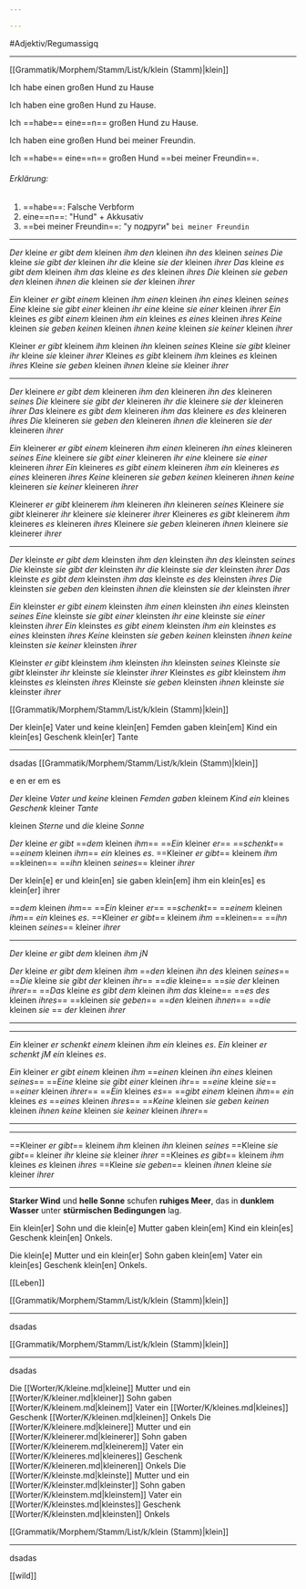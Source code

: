 ```yaml
---

---
```


#Adjektiv/Regumassigq

---

[[Grammatik/Morphem/Stamm/List/k/klein (Stamm)|klein]]

Ich habe einen großen Hund zu Hause

Ich haben eine großen Hund zu Hause.

Ich ==habe== eine==n== großen Hund zu Hause.

Ich haben eine großen Hund bei meiner Freundin.

Ich ==habe== eine==n== großen Hund ==bei meiner Freundin==.

###### Erklärung:
1) ==habe==: Falsche Verbform
2) eine==n==: "Hund" + Akkusativ
3) ==bei meiner Freundin==: "у подруги" `bei meiner Freundin`


---
*Der* kleine *er* *gibt* *dem* kleinen *ihm* *den* kleinen *ihn* *des* kleinen *seines*
*Die* kleine *sie* *gibt* *der* kleinen *ihr* *die* kleine *sie* *der* kleinen *ihrer*
*Das* kleine *es* *gibt* *dem* kleinen *ihm* *das* kleine *es* *des* kleinen *ihres*
*Die* kleinen *sie* *geben* *den* kleinen *ihnen* *die* kleinen *sie* *der* kleinen *ihrer*

*Ein* kleiner *er* *gibt* *einem* kleinen *ihm* *einen* kleinen *ihn* *eines* kleinen *seines*
*Eine* kleine *sie* *gibt* *einer* kleinen *ihr* *eine* kleine *sie* *einer* kleinen *ihrer*
*Ein* kleines *es* *gibt* *einem* kleinen *ihm* *ein* kleines *es* *eines* kleinen *ihres*
*Keine* kleinen *sie* *geben* *keinen* kleinen *ihnen* *keine* kleinen *sie* *keiner* kleinen *ihrer*

Kleiner *er* *gibt* kleinem *ihm* kleinen *ihn* kleinen *seines*
Kleine *sie* *gibt* kleiner *ihr* kleine *sie* kleiner *ihrer*
Kleines *es* *gibt* kleinem *ihm* kleines *es* kleinen *ihres*
Kleine *sie* *geben* kleinen *ihnen* kleine *sie* kleiner *ihrer*

---
*Der* kleinere *er* *gibt* *dem* kleineren *ihm* *den* kleineren *ihn* *des* kleineren *seines*
*Die* kleinere *sie* *gibt* *der* kleineren *ihr* *die* kleinere *sie* *der* kleineren *ihrer*
*Das* kleinere *es* *gibt* *dem* kleineren *ihm* *das* kleinere *es* *des* kleineren *ihres*
*Die* kleineren *sie* *geben* *den* kleineren *ihnen* *die* kleineren *sie* *der* kleineren *ihrer*

*Ein* kleinerer *er* *gibt* *einem* kleineren *ihm* *einen* kleineren *ihn* *eines* kleineren *seines*
*Eine* kleinere *sie* *gibt* *einer* kleineren *ihr* *eine* kleinere *sie* *einer* kleineren *ihrer*
*Ein* kleineres *es* *gibt* *einem* kleineren *ihm* *ein* kleineres *es* *eines* kleineren *ihres*
*Keine* kleineren *sie* *geben* *keinen* kleineren *ihnen* *keine* kleineren *sie* *keiner* kleineren *ihrer*

Kleinerer *er* *gibt* kleinerem *ihm* kleineren *ihn* kleineren *seines*
Kleinere *sie* *gibt* kleinerer *ihr* kleinere *sie* kleinerer *ihrer*
Kleineres *es* *gibt* kleinerem *ihm* kleineres *es* kleineren *ihres*
Kleinere *sie* *geben* kleineren *ihnen* kleinere *sie* kleinerer *ihrer*

---
*Der* kleinste *er* *gibt* *dem* kleinsten *ihm* *den* kleinsten *ihn* *des* kleinsten *seines*
*Die* kleinste *sie* *gibt* *der* kleinsten *ihr* *die* kleinste *sie* *der* kleinsten *ihrer*
*Das* kleinste *es* *gibt* *dem* kleinsten *ihm* *das* kleinste *es* *des* kleinsten *ihres*
*Die* kleinsten *sie* *geben* *den* kleinsten *ihnen* *die* kleinsten *sie* *der* kleinsten *ihrer*

*Ein* kleinster *er* *gibt* *einem* kleinsten *ihm* *einen* kleinsten *ihn* *eines* kleinsten *seines*
*Eine* kleinste *sie* *gibt* *einer* kleinsten *ihr* *eine* kleinste *sie* *einer* kleinsten *ihrer*
*Ein* kleinstes *es* *gibt* *einem* kleinsten *ihm* *ein* kleinstes *es* *eines* kleinsten *ihres*
*Keine* kleinsten *sie* *geben* *keinen* kleinsten *ihnen* *keine* kleinsten *sie* *keiner* kleinsten *ihrer*

Kleinster *er* *gibt* kleinstem *ihm* kleinsten *ihn* kleinsten *seines*
Kleinste *sie* *gibt* kleinster *ihr* kleinste *sie* kleinster *ihrer*
Kleinstes *es* *gibt* kleinstem *ihm* kleinstes *es* kleinsten *ihres*
Kleinste *sie* *geben* kleinsten *ihnen* kleinste *sie* kleinster *ihrer*

[[Grammatik/Morphem/Stamm/List/k/klein (Stamm)|klein]]


Der klein[e] Vater und keine klein[en] Femden gaben klein[em] Kind ein klein[es] Geschenk klein[er] Tante

---
dsadas
[[Grammatik/Morphem/Stamm/List/k/klein (Stamm)|klein]]

e
en
er
em
es

*Der* kleine *Vater* *und* *keine* kleinen *Femden* *gaben* kleinem *Kind* *ein* kleines *Geschenk* kleiner *Tante*


kleinen *Sterne* und *die* kleine *Sonne*  

*Der* kleine *er* *gibt* ==*dem* kleinen *ihm*==
==*Ein* kleiner *er*== ==*schenkt*== ==*einem* kleinen *ihm*== *ein* kleines *es*.
==Kleiner *er* *gibt*== kleinem *ihm* ==kleinen== ==*ihn* kleinen *seines*== kleiner *ihrer*

Der klein[e] er und klein[en] sie gaben klein[em] ihm ein klein[es] es klein[er] ihrer

==*dem* kleinen *ihm*==
==*Ein* kleiner *er*== ==*schenkt*== ==*einem* kleinen *ihm*== *ein* kleines *es*.
==Kleiner *er* *gibt*== kleinem *ihm* ==kleinen== ==*ihn* kleinen *seines*== kleiner *ihrer*


---
*Der* kleine *er* *gibt* *dem* kleinen *ihm* *jN*


*Der* kleine *er* *gibt* *dem* kleinen *ihm* ==*den* kleinen *ihn* *des* kleinen *seines*==
==*Die* kleine *sie* *gibt* *der* kleinen *ihr*== ==*die* kleine== ==*sie* *der* kleinen *ihrer*==
==*Das* kleine *es* *gibt* *dem* kleinen *ihm* *das* kleine== ==*es* *des* kleinen *ihres*==
==kleinen *sie* *geben*== ==*den* kleinen *ihnen*==  ==*die* kleinen *sie* == *der* kleinen *ihrer*

---
---
*Ein* kleiner *er* *schenkt* *einem* kleinen *ihm* *ein* kleines *es*.
*Ein* kleiner *er* *schenkt* *jM* *ein* kleines *es*.

*Ein* kleiner *er* *gibt* *einem* kleinen *ihm* ==*einen* kleinen *ihn* *eines* kleinen *seines*==
==*Eine* kleine *sie* *gibt* *einer* kleinen *ihr*== ==*eine* kleine *sie*== ==*einer* kleinen *ihrer*==
==*Ein* kleines *es*== ==*gibt* *einem* kleinen *ihm*== *ein* kleines *es* ==*eines* kleinen *ihres*==
==*Keine* kleinen *sie* *geben* *keinen* kleinen *ihnen* *keine* kleinen *sie* *keiner* kleinen *ihrer*==


---
---

==Kleiner *er* *gibt*== kleinem *ihm* kleinen *ihn* kleinen *seines*
==Kleine *sie* *gibt*== kleiner *ihr* kleine *sie* kleiner *ihrer*
==Kleines *es* *gibt*== kleinem *ihm* kleines *es* kleinen *ihres*
==Kleine *sie* *geben*== kleinen *ihnen* kleine *sie* kleiner *ihrer*



---

**Starker Wind** und **helle Sonne** schufen **ruhiges Meer**, das in **dunklem Wasser** unter **stürmischen Bedingungen** lag.


Ein klein[er] Sohn und die klein[e] Mutter gaben klein[em] Kind ein klein[es] Geschenk klein[en] Onkels.

Die klein[e] Mutter und ein klein[er] Sohn gaben klein[em] Vater ein klein[es] Geschenk klein[en] Onkels.




[[Leben]]




[[Grammatik/Morphem/Stamm/List/k/klein (Stamm)|klein]]


---
dsadas

[[Grammatik/Morphem/Stamm/List/k/klein (Stamm)|klein]]


---
dsadas

Die [[Worter/K/kleine.md|kleine]] Mutter und ein [[Worter/K/kleiner.md|kleiner]] Sohn gaben [[Worter/K/kleinem.md|kleinem]] Vater ein [[Worter/K/kleines.md|kleines]] Geschenk [[Worter/K/kleinen.md|kleinen]] Onkels
Die [[Worter/K/kleinere.md|kleinere]] Mutter und ein [[Worter/K/kleinerer.md|kleinerer]] Sohn gaben [[Worter/K/kleinerem.md|kleinerem]] Vater ein [[Worter/K/kleineres.md|kleineres]] Geschenk [[Worter/K/kleineren.md|kleineren]] Onkels
Die [[Worter/K/kleinste.md|kleinste]] Mutter und ein [[Worter/K/kleinster.md|kleinster]] Sohn gaben [[Worter/K/kleinstem.md|kleinstem]] Vater ein [[Worter/K/kleinstes.md|kleinstes]] Geschenk [[Worter/K/kleinsten.md|kleinsten]] Onkels

[[Grammatik/Morphem/Stamm/List/k/klein (Stamm)|klein]]


---
dsadas


[[wild]]